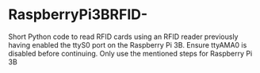 # RaspberryPi3BRFID-
Short Python code to read RFID cards using an RFID reader previously having enabled the ttyS0 port on the Raspberry Pi 3B. 
Ensure ttyAMA0 is disabled before continuing. Only use the mentioned steps for Raspberry Pi 3B
